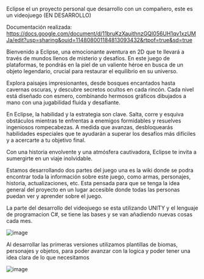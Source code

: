 Eclipse el un proyecto personal que desarrollo con un compañero, este es un videojuego (EN DESARROLLO)



Documentación realizada: https://docs.google.com/document/d/11bruKzXauithnzGQI056UH1qv1xzUMJa/edit?usp=sharing&ouid=114808001184813093432&rtpof=true&sd=true


Bienvenido a Eclipse, una emocionante aventura en 2D que te llevará a través de mundos llenos de misterio y desafíos. En este juego de plataformas, te pondrás en la piel de un valiente héroe en busca de un objeto legendario, crucial para restaurar el equilibrio en su universo.

Explora paisajes impresionantes, desde bosques encantados hasta cavernas oscuras, y descubre secretos ocultos en cada rincón. Cada nivel está diseñado con esmero, combinando hermosos gráficos dibujados a mano con una jugabilidad fluida y desafiante.

En Eclipse, la habilidad y la estrategia son clave. Salta, corre y esquiva obstáculos mientras te enfrentas a enemigos formidables y resuelves ingeniosos rompecabezas. A medida que avanzas, desbloquearás habilidades especiales que te ayudarán a superar los desafíos más difíciles y a acercarte a tu objetivo final.

Con una historia envolvente y una atmósfera cautivadora, Eclipse te invita a sumergirte en un viaje inolvidable. 




Estamos desarrollando dos partes del juego una es la wiki donde se podra encontrar toda la información sobre este juego, como armas, personajes, historia, actualizaciones, etc. Esta pensada para que se tenga la idea general del proyecto en un lugar accesible donde todas las personas puedan ver y aprender sobre el juego.

La parte del desarrollo del videojuego se esta utilizando UNITY y el lenguaje de programacion C#, se tiene las bases y se van añadiendo nuevas cosas cada mes.


![image](https://github.com/chechojgb/eclipse/assets/100326731/a0421326-5290-4539-861a-c0870ba0c5fb)



Al desarrollar las primeras versiones utilizamos plantillas de biomas, personajes y objetos, para poder avanzar con la logica y poder tener una idea clara de lo que necesitamos

![image](https://github.com/chechojgb/eclipse/assets/100326731/f4228c2d-9cf8-4282-8c52-24f7a0b49073)

